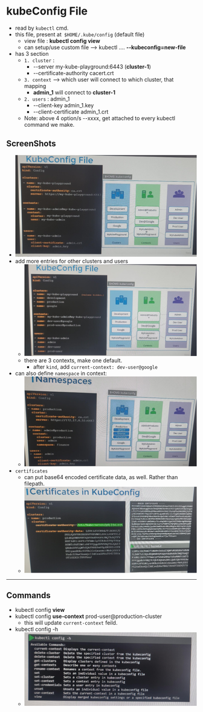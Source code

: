# kubeConfig File
- read by `kubectl` cmd.
- this file, present at` $HOME/.kube/config` (default file)
  - view file : **kubectl config view**
  - can setup/use custom file --> kubectl .... **--kubeconfig=new-file**
- has 3 section
  - `1. cluster` : 
    - --server my-kube-playground:6443 (**cluster-1**)
    - --certificate-authority cacert.crt
  - `3. context`  --> which user will connect to which cluster, that mapping
    - **admin_1** will connect to **cluster-1**
  - `2. users` : admin_1
    - --client-key            admin_1.key
    - --client-certificate    admin_1.crt
  - Note: above 4 option/s --xxxx, get attached to every kubectl command we make.

## ScreenShots
- ![img_1.png](../99_img/security/02/img_1.png)
- add more entries for other clusters and users
  - ![img_2.png](../99_img/security/02/img_2.png)
  - there are 3 contexts, make one default.
    - after `kind`, add `current-context: dev-user@google`
- can also define `namespace` in context:
  - ![img_4.png](../99_img/security/02/img_4.png)
- `certificates`
  - can put base64 encoded certificate data, as well. Rather than filepath.
  - ![img_5.png](../99_img/security/02/img_5.png)

--- 
## Commands
- kubectl config **view**
- kubectl config **use-context** prod-user@production-cluster 
  - this will update `current-context` feild.
- kubectl config -h
  - ![img_3.png](../99_img/security/02/img_3.png)
